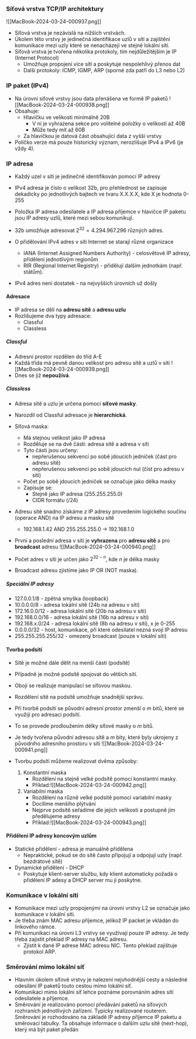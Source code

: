 ### Síťová vrstva TCP/IP architektury
![[MacBook-2024-03-24-000937.png]]
- Síťová vrstva je nezávislá na nižších vrstvách.
- Úkolem této vrstvy je jedinečná identifikace uzlů v síti a zajištění komunikace mezi uzly které se nenacházejí ve stejné lokální síti.
- Síťová vrstva je tvořena několika protokoly, tím nejdůležitějším je IP (Internet Protocol)
	- Umožňuje propojení více sítí a poskytuje nespolehlivý přenos dat
	- Další protokoly: ICMP, IGMP, ARP (sporné zda patří do L3 nebo L2)

### IP paket (IPv4)
- Na úrovni síťové vrstvy jsou data přenášena ve formě IP paketů
![[MacBook-2024-03-24-000938.png]]
- Obsahuje:
	- Hlavičku ve velikosti minimálně 20B
		- V ní je vyhrazena sekce pro volitelné položky o velikosti až 40B
		- Může tedy mít až 60B
	- Za hlavičkou je datová část obsahující data z vyšší vrstvy
- Políčko verze má pouze historický význam, nerozlišuje IPv4 a IPv6 (je vždy 4).

### IP adresa
- Každý uzel v síti je jedinečně identifikován pomocí IP adresy
- IPv4 adresa je číslo o velikost 32b, pro přehlednost se zapisuje dekadicky po jednotlivých bajtech ve tvaru X.X.X.X, kde X je hodnota 0-255
- Položka IP adresa odesílatele a IP adresa příjemce v hlavičce IP paketu jsou IP adresy uzlů, které mezi sebou komunikují.

- 32b umožňuje adresovat $2^{32} = 4.294.967.296$ různých adres.

- O přidělování IPv4 adres v síti Internet se starají různé organizace
	- IANA (Internet Assigned Numbers Authority) - celosvětové IP adresy, přidělení jednotlivým regionům
	- RIR (Regional Internet Registry) - přidělují dalším jednotkám (např. státům).
- IPv4 adres není dostatek - na nejvyšších úrovních už došly

#### Adresace
- IP adresa se dělí na **adresu sítě** a **adresu uzlu**
- Rozlišujeme dva typy adresace:
	- Classful
	- Classless

##### Classful
- Adresní prostor rozdělen do tříd A-E
- Každá třída má pevně danou velikost pro adresu sítě a uzlů v síti
  ![[MacBook-2024-03-24-000939.png]]
- Dnes se již **nepoužívá**.

##### Classless
- Adresa sítě a uzlu je určena pomocí **síťové masky**.
- Narozdíl od Classful adresace je **hierarchická**.

- Síťová maska:
	- Má stejnou velikost jako IP adresa 
	- Rozděluje se na dvě části: adresa sítě a adresa v síti
	- Tyto části jsou určeny: 
		- nepřerušenou sekvencí po sobě jdoucích jedniček (část pro adresu sítě)
		- nepřerušenou sekvencí po sobě jdoucích nul (číst pro adresu v síti)
	- Počet po sobě jdoucích jedniček se označuje jako délka masky
	- Zapisuje se:
		- Stejně jako IP adresa (255.255.255.0)
		- CIDR formátu (/24)

- Adresu sítě snadno získáme z IP adresy provedením logického součinu (operace AND) na IP adresu a masku sítě
	- 192.168.1.42 AND 255.255.255.0 $\rightarrow$ 192.168.1.0

- První a poslední adresa v síti je **vyhrazena** pro **adresu sítě** a pro **broadcast** adresu
![[MacBook-2024-03-24-000940.png]]

- Počet adres v síti je určen jako $2^{32-n}$, kde $n$ je délka masky
- Broadcast adresu zjistíme jako IP OR (NOT maska).

##### Speciální IP adresy
- 127.0.0.1/8 - zpětná smyška (loopback)
- 10.0.0.0/8 - adresa lokální sítě (24b na adresu v síti)
- 172.16.0.0/12 - adresa lokální sítě (20b na adresu v síti)
- 192.168.0.0/16 - adresa lokální sítě (16b na adresu v síti)
- 192.168.x.0/24 - adresa lokální sítě (8b na adresu v síti), x je 0-255
- 0.0.0.0/32 - host, komunikace, při které odesílatel nezná svoji IP adresu
- 255.255.255.255/32 - omezený broadcast (pouze v lokální síti)

#### Tvorba podsítí
- Sítě je možné dále dělit na menší části (podsítě)
- Případně je možné podsítě spojovat do větších sítí.
- Obojí se realizuje manipulací se síťovou maskou.

- Rozdělení sítě na podsítě umožňuje snadnější správu.
- Při tvorbě podsítí se původní adresní prostor zmenší o $m$ bitů, které se využijí pro adresaci podsítí.
- To se provede prodloužením délky síťové masky o $m$ bitů.
- Je tedy tvořena původní adresou sítě a $m$ bity, které byly ukrojeny z původního adresního prostoru v síti
![[MacBook-2024-03-24-000941.png]]

- Tvorbu podsítí můžeme realizovat dvěma způsoby:
	1. Konstantní maska
		- Rozdělení na stejně velké podsítě pomocí konstantní masky.
		- Příklad:![[MacBook-2024-03-24-000942.png]]
	2. Variabilní maska
		- Rozdělení na různě velké podsítě pomocí variabilní masky
		- Docílíme menšího plýtvání
		- Nejprve podsítě seřadíme dle jejich velikosti a postupně jim předělujeme adresy
		- Příklad:![[MacBook-2024-03-24-000943.png]]

#### Přidělení IP adresy koncovým uzlům
- Statické přidělení - adresa je manuálně přidělena
	- Nepraktické, pokud se do sítě často připojují a odpojují uzly (např. bezdrátové sítě)
- Dynamické přidělení - DHCP
	- Poskytuje klient-server službu, kdy klient automaticky požadá o přidělení IP adesy a DHCP server mu ji poskytne.

### Komunikace v lokální síti
- Komunikace mezi uzly propojenými na úrovni vrstvy L2 se označuje jako komunikace v lokální síti.
- Je třeba znám MAC adresu příjemce, jelikož IP packet je vkládán do linkového rámce.
- Při komunikaci na úrovni L3 vrstvy se využívají pouze IP adresy. Je tedy třeba zajistit překlad IP adresy na MAC adresu.
	- Zjistit k dané IP adrese MAC adresu NIC. Tento překlad zajištuje protokol ARP.

### Směrování mimo lokální síť
- Hlavním úkolem síťové vrstvy je nalezení nejvhodnější cesty a následné odesílání IP paketů touto cestou mimo lokální síť.
- Komunikaci mimo lokální síť lehce poznáme porovnáním adres sítí odesílatele a příjemce.
- Směrování je realizováno pomocí předávání paketů na síťových rozhraních jednotlivých zařízení. Typicky realizované routerem. Směrování je rozhodováno na základě IP adresy příjemce IP paketu a směrovací tabulky. Ta obsahuje informace o dalším uzlu sítě (next-hop), který má být paket předán